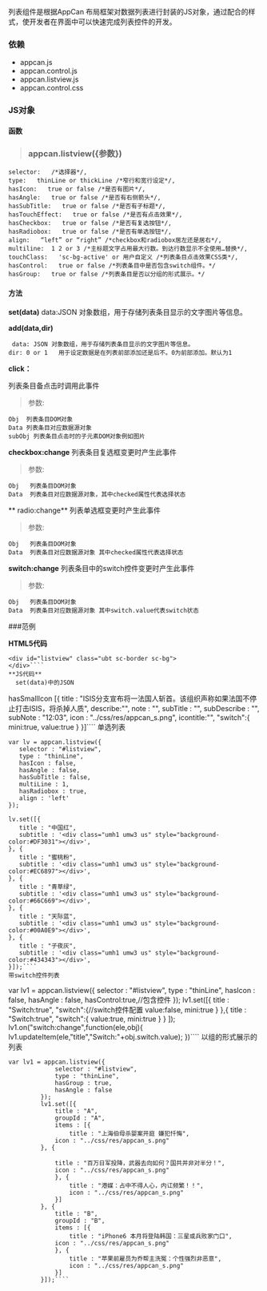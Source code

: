 ﻿列表组件是根据AppCan 布局框架对数据列表进行封装的JS对象，通过配合的样式，使开发者在界面中可以快速完成列表控件的开发。
### 依赖
- appcan.js
- appcan.control.js
- appcan.listview.js
- appcan.control.css

### JS对象
 ####  函数
>  ###  appcan.listview({参数})

    selector:   /*选择器*/, 
    type:   thinLine or thickLine /*窄行和宽行设定*/,  
    hasIcon:   true or false /*是否有图片*/, 
    hasAngle:   true or false /*是否有右侧箭头*/, 
    hasSubTitle:   true or false /*是否有子标题*/, 
    hasTouchEffect:   true or false /*是否有点击效果*/, 
    hasCheckbox:   true or false /*是否有复选按钮*/, 
    hasRadiobox:   true or false /*是否有单选按钮*/, 
    align:   “left” or “right” /*checkbox和radiobox居左还是居右*/, 
    multiline:  1 2 or 3 /*主标题文字占用最大行数。到达行数显示不全使用…替换*/, 
    touchClass:   'sc-bg-active' or 用户自定义 /*列表条目点击效果CSS类*/, 
    hasControl:   true or false /*列表条目中是否包含switch组件。*/ 
    hasGroup:   true or false /*列表条目是否以分组的形式展示。*/ 
	
####   方法
**set(data)**
    data:JSON   对象数组，用于存储列表条目显示的文字图片等信息。 
 

**add(data,dir)**
 
     data: JSON 对象数组，用于存储列表条目显示的文字图片等信息。 
    dir: 0 or 1   用于设定数据是在列表前部添加还是后不。0为前部添加。默认为1 
	
**click：**
 
  列表条目备点击时调用此事件
  
> 参数:

    Obj  列表条目DOM对象 
    Data 列表条目对应数据源对象
    subObj 列表条目点击时的子元素DOM对象例如图片 
  
**checkbox:change**
  列表条目复选框变更时产生此事件
> 参数:

    Obj   列表条目DOM对象 
    Data  列表条目对应数据源对象，其中checked属性代表选择状态
  
** radio:change**
  列表单选框变更时产生此事件
> 参数:

    Obj   列表条目DOM对象 
    Data  列表条目对应数据源对象 其中checked属性代表选择状态
  
**switch:change**
  列表条目中的switch控件变更时产生此事件
> 参数:

    Obj   列表条目DOM对象 
    Data  列表条目对应数据源对象 其中switch.value代表switch状态
  
  
###范例

**HTML5代码**
 ````
<div id="listview" class="ubt sc-border sc-bg">
</div>````
**JS代码**
   set(data)中的JSON
   ````
hasSmallIcon
        [{
            title : "ISIS分支宣布将一法国人斩首。该组织声称如果法国不停止打击ISIS，将杀掉人质",
            describe:"",
            note : "",
            subTitle : "",
            subDescribe : "",
            subNote : "12:03",
            icon : "../css/res/appcan_s.png",
            icontitle:"",
            "switch":{
                mini:true,
                value:true
            }
        }]````
   单选列表
   ````
var lv = appcan.listview({
      selector : "#listview",
      type : "thinLine",
      hasIcon : false,
      hasAngle : false,
      hasSubTitle : false,
      multiLine : 1,
      hasRadiobox : true,
      align : 'left'
  });
 
  lv.set([{
      title : "中国红",
      subtitle : '<div class="umh1 umw3 us" style="background-color:#DF3031"></div>',
  }, {
      title : "蜜桃粉",
      subtitle : '<div class="umh1 umw3 us" style="background-color:#EC6897"></div>',
  }, {
      title : "青草绿",
      subtitle : '<div class="umh1 umw3 us" style="background-color:#66C669"></div>',
  }, {
      title : "天际蓝",
      subtitle : '<div class="umh1 umw3 us" style="background-color:#00A0E9"></div>',
  }, {
      title : "子夜灰",
      subtitle : '<div class="umh1 umw3 us" style="background-color:#434343"></div>',
  }]);````
   带switch控件列表
   ````
var lv1 = appcan.listview({
            selector : "#listview",
            type : "thinLine",
            hasIcon : false,
            hasAngle : false,
            hasControl:true,//包含控件
        });
        lv1.set([{
            title : "Switch:true",
            "switch":{//switch控件配置
                value:false,
                mini:true
            }
        },{
            title : "Switch:true",
            "switch":{
                value:true,
                mini:true
            }
        }
]);
        lv1.on("switch:change",function(ele,obj){
            lv1.updateItem(ele,"title","Switch:"+obj.switch.value);
        })````
   以组的形式展示的列表
   ````
var lv1 = appcan.listview({
	            selector : "#listview",
	            type : "thinLine",
	            hasGroup : true,
	            hasAngle : false
	        });
	        lv1.set([{
	            title : "A",
	            groupId : "A",
	            items : [{
	                title : "上海伯母杀婴案开庭 嫌犯忏悔",
                icon : "../css/res/appcan_s.png"
            }, {
 
                title : "百万日军投降，武器去向如何？国共并非对半分！",
                icon : "../css/res/appcan_s.png"
				}, {
	                title : "港媒：占中不得人心，内讧频繁！！",
	                icon : "../css/res/appcan_s.png"
	            }]
	        }, {
	            title : "B",
	            groupId : "B",
	            items : [{
	                title : "iPhone6 本月将登陆韩国：三星或兵败家门口",
                icon : "../css/res/appcan_s.png"
	            }, {
	                title : "苹果前雇员为乔帮主洗冤：个性强烈非恶意",
	                icon : "../css/res/appcan_s.png"
	            }]
	        }]);````